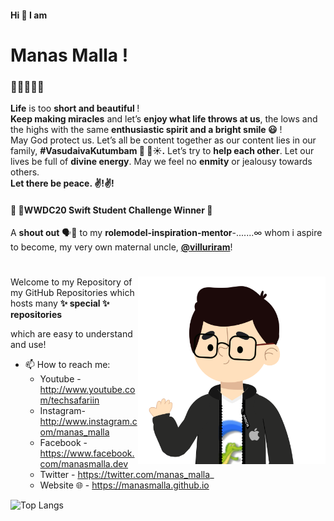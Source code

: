 #### Hi 👋 I am
# Manas Malla ! 

### 🧑‍💻👨‍🎓🦚 
<b>Life</b> is too <b>short and beautiful </b>!\
<b>Keep making miracles</b> and let’s <b>enjoy what life throws at us</b>, the lows and the highs with the same <b>enthusiastic spirit and a bright smile 😃</b> ! \
May God protect us.
Let’s all be content together as our content lies in our family, <b>#VasudaivaKutumbam 🦚 🐚☀.</b>
Let’s try to <b>help each other</b>. 
Let our lives be full of <b>divine energy</b>. 
May we feel no <b>enmity</b> or jealousy towards others. \
<b>Let there be peace. ✌️!✌️! </b>

#### 🥳  WWDC20 Swift Student Challenge Winner 🎉

A <b>shout out</b> 🗣📣 to my <b>rolemodel-inspiration-mentor</b>-.......∞ whom i aspire to become, my very own maternal uncle, <b> **[@villuriram](https://github.com/villuriram)**</b>!
#
<img align="right" width="300" height="300" src="https://raw.githubusercontent.com/ManasMalla/ManasMalla/master/Hello%20Manas%20Malla.png">
Welcome to my Repository of my GitHub Repositories which hosts many <b>✨ special ✨ repositories</b> 

which are easy to understand and use!
- 📫 How to reach me: 
  - Youtube - http://www.youtube.com/techsafariin 
  - Instagram- http://www.instagram.com/manas_malla 
  - Facebook - https://www.facebook.com/manasmalla.dev 
  - Twitter - https://twitter.com/manas_malla_ 
  - Website 🌐 - https://manasmalla.github.io 

 ![Top Langs](https://github-readme-stats.vercel.app/api/top-langs/?username=manasmalla&hide=asp,html&langs_count=10&border_radius=32&bg_color=30,e96443,904e95&title_color=ffffff&text_color=ffffff&icon_color=ffffff&java=ffffff)
